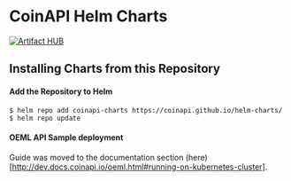 # CoinAPI Helm Charts

[![Artifact HUB](https://img.shields.io/endpoint?url=https://artifacthub.io/badge/repository/coinapi)](https://artifacthub.io/packages/search?repo=coinapi)

## Installing Charts from this Repository

#### Add the Repository to Helm

```console
$ helm repo add coinapi-charts https://coinapi.github.io/helm-charts/
$ helm repo update
```

#### OEML API Sample deployment

Guide was moved to the documentation section (here)[http://dev.docs.coinapi.io/oeml.html#running-on-kubernetes-cluster].
